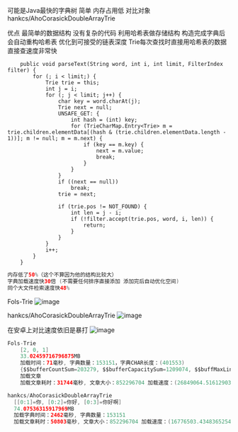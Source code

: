 可能是Java最快的字典树 简单 内存占用低
对比对象 hankcs/AhoCorasickDoubleArrayTrie

优点
最简单的数据结构 没有复杂的代码
利用哈希表做存储结构 构造完成字典后会自动重构哈希表 优化到可接受的链表深度 Trie每次查找时直接用哈希表的数据直接查速度非常快
```
    public void parseText(String word, int i, int limit, FilterIndex filter) {
		for (; i < limit;) {
			Trie trie = this;
			int j = i;
			for (; j < limit; j++) {
				char key = word.charAt(j);
				Trie next = null;
				UNSAFE_GET: {
					int hash = (int) key;
					for (TrieCharMap.Entry<Trie> m = trie.children.elementData[(hash & (trie.children.elementData.length - 1))]; m != null; m = m.next) {
						if (key == m.key) {
							next = m.value;
							break;
						}
					}
				}
				if ((next == null))
					break;
				trie = next;

				if (trie.pos != NOT_FOUND) {
					int len = j - i;
					if (!filter.accept(trie.pos, word, i, len)) {
						return;
					}
				}
			}
			i++;
		}
	}
```
```java
内存低了50%（这个不算因为他的结构比较大）
字典加载速度快30倍 (不需要任何排序直接添加 添加完后自动优化空间)
同个大文件检索速度快48%
```








Fols-Trie
![image](https://github.com/sininit/Trie/blob/main/1.png)

hankcs/AhoCorasickDoubleArrayTrie
![image](https://github.com/sininit/Trie/blob/main/%E5%BE%AE%E4%BF%A1%E6%88%AA%E5%9B%BE_20231211195601.png)


在安卓上对比速度依旧是暴打
![image](https://github.com/sininit/Trie/blob/main/Screenshot_2023-12-12-12-58-20-91_be7fb60b561b1cb2f31b665f3e5bb659.jpg)

```java
Fols-Trie
    [2, 0, 1]
    33.02459716796875MB
    加载时间：71毫秒, 字典数量：153151，字典CHAR长度：(401553)
    {$$bufferCountSum=203279, $$bufferCapacitySum=1209074, $$buffMaxLinkedDeep=2, $$bufferCapacityTop=32768}
    加载文章
    加载文章耗时：31744毫秒, 文章大小：852296704 加载速度：(26849064.51612903177738189697265625) char/s
```

```java
hankcs/AhoCorasickDoubleArrayTrie
  [[0:1]=你, [0:2]=你好, [0:3]=你好啊]
  74.07536315917969MB
  加载字典时间：2462毫秒, 字典数量：153151 
  加载文章耗时：50803毫秒, 文章大小：852296704 加载速度：(16776503.4348365254700183868408203125) char/s  
```
